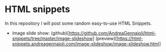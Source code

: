 # HTML snippets
In this repository I will post some random easy-to-use HTML Snippets.

- Image slide show: (github)[https://github.com/AndreaGennaioli/html-snippets/tree/master/image-slideshow] (preview)[https://html-snippets.andreagennaioli.com/image-slideshow/image-slideshow.html]
